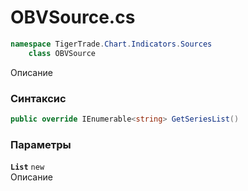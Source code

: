 
# OBVSource.cs
```csharp
namespace TigerTrade.Chart.Indicators.Sources  
    class OBVSource
```

Описание

### Синтаксис
```csharp
public override IEnumerable<string> GetSeriesList()
```

### Параметры
**`List`** `new`  
 Описание  
  

                    
                    